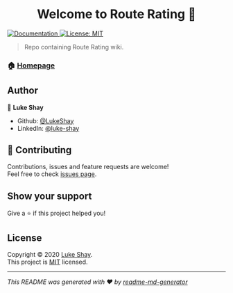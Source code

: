 <h1 align="center">Welcome to Route Rating 👋</h1>
<p>
  <a href="https://github.com/LukeShay/route-rating/wiki" target="_blank">
    <img alt="Documentation" src="https://img.shields.io/badge/documentation-yes-brightgreen.svg" />
  </a>
  <a href="https://github.com/LukeShay/route-rating/blob/master/LICENSE" target="_blank">
    <img alt="License: MIT" src="https://img.shields.io/badge/License-MIT-yellow.svg" />
  </a>
</p>

> Repo containing Route Rating wiki.

### 🏠 [Homepage](https://lukeshay.com)

## Author

👤 **Luke Shay**

* Github: [@LukeShay](https://github.com/LukeShay)
* LinkedIn: [@luke-shay](https://linkedin.com/in/luke-shay)

## 🤝 Contributing

Contributions, issues and feature requests are welcome!<br />Feel free to check [issues page](https://github.com/LukeShay/route-rating/issues). 

## Show your support

Give a ⭐️ if this project helped you!

## License

Copyright © 2020 [Luke Shay](https://github.com/LukeShay).<br />
This project is [MIT](https://github.com/LukeShay/route-rating/blob/master/LICENSE) licensed.

***
_This README was generated with ❤️ by [readme-md-generator](https://github.com/kefranabg/readme-md-generator)_
